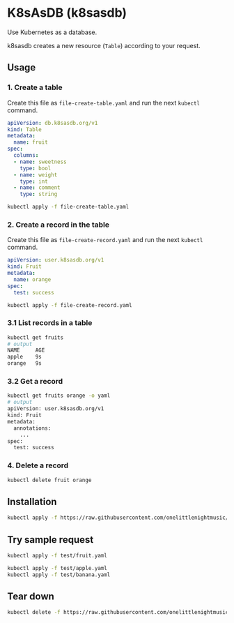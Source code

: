 # K8sAsDB (k8sasdb)

Use Kubernetes as a database.

k8sasdb creates a new resource (`Table`) according to your request.

## Usage

### 1. Create a table

Create this file as `file-create-table.yaml` and run the next `kubectl` command.
```yaml
apiVersion: db.k8sasdb.org/v1
kind: Table
metadata:
  name: fruit
spec:
  columns:
  - name: sweetness
    type: bool
  - name: weight
    type: int
  - name: comment
    type: string
```

```sh
kubectl apply -f file-create-table.yaml
```

### 2. Create a record in the table

Create this file as `file-create-record.yaml` and run the next `kubectl` command.
```yaml
apiVersion: user.k8sasdb.org/v1
kind: Fruit
metadata:
  name: orange
spec:
  test: success
```

```sh
kubectl apply -f file-create-record.yaml
```

### 3.1 List records in a table

```sh
kubectl get fruits
# output
NAME     AGE
apple    9s
orange   9s
```

### 3.2 Get a record

```sh
kubectl get fruits orange -o yaml
# output
apiVersion: user.k8sasdb.org/v1
kind: Fruit
metadata:
  annotations:
    ...
spec:
  test: success
```

### 4. Delete a record

```sh
kubectl delete fruit orange
```

## Installation

```sh
kubectl apply -f https://raw.githubusercontent.com/onelittlenightmusic/k8sasdb/master/install.yaml
```

## Try sample request

```sh
kubectl apply -f test/fruit.yaml

kubectl apply -f test/apple.yaml
kubectl apply -f test/banana.yaml
```

## Tear down 

```sh
kubectl delete -f https://raw.githubusercontent.com/onelittlenightmusic/k8sasdb/master/install.yaml
```